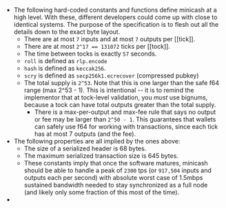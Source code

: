 - The following hard-coded constants and functions define minicash at a high level. With these, different developers could come up with close to identical systems. The purpose of the specification is to flesh out all the details down to the exact byte layout.
	- There are at most `7` inputs and at most `7` outputs per [[tick]].
	- There are at most `2^17 == 131072` ticks per [[tock]].
	- The time between tocks is exactly `57` seconds.
	- `roll` is defined as `rlp.encode`
	- `hash` is defined as `keccak256`.
	- `scry` is defined as `secp256k1.ecrecover` (compressed pubkey)
	- The total supply is `2^53`. Note that this is one larger than the safe f64 range (max 2^53 - 1). This is intentional -- it is to remind the implementor that at tock-level validation, you *must* use bignums, because a tock can have total outputs greater than the total supply.
		- There is a max-per-output and max-fee rule that says no output or fee may be larger than `2^50 - 1`. This guarantees that wallets can safely use f64 for working with transactions, since each tick has at most 7 outputs (and the fee).
- The following properties are all implied by the ones above:
	- The size of a serialized header is 68 bytes.
	- The maximum serialized transaction size is 645 bytes.
	- These constants imply that once the software matures, minicash should be able to handle a peak of `2300` tps (or `917,504` inputs and outputs each per second) with absolute worst case of 1.5mbps sustained bandwidth needed to stay synchronized as a full node (and likely only some fraction of this most of the time).
-